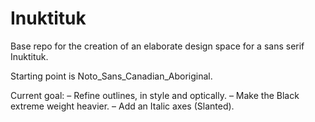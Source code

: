 # Inuktituk
Base repo for the creation of an elaborate design space for a sans serif Inuktituk.

Starting point is Noto_Sans_Canadian_Aboriginal.

Current goal:
– Refine outlines, in style and optically.
– Make the Black extreme weight heavier.
– Add an Italic axes (Slanted).
